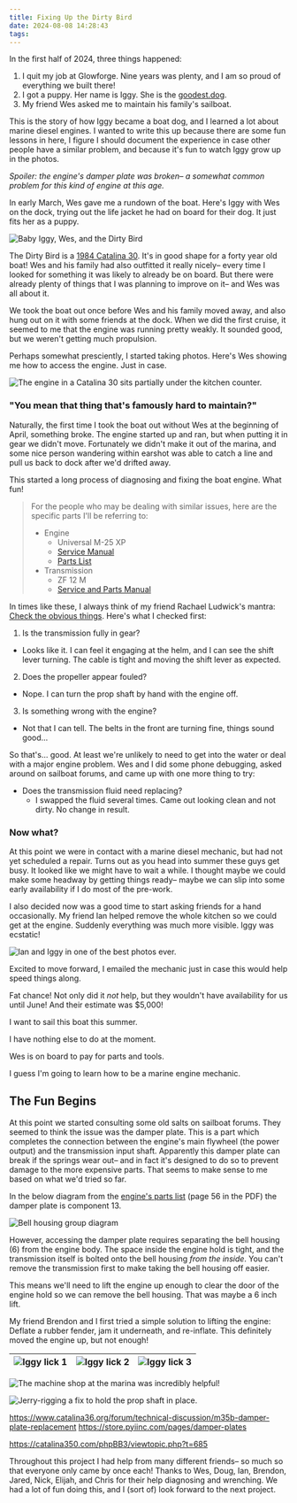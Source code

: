 ```yaml
---
title: Fixing Up the Dirty Bird
date: 2024-08-08 14:28:43
tags:
---
```

In the first half of 2024, three things happened:

1. I quit my job at Glowforge. Nine years was plenty, and I am so proud of everything we built there!
2. I got a puppy. Her name is Iggy. She is the [goodest.dog](http://goodest.dog).
3. My friend Wes asked me to maintain his family's sailboat.

This is the story of how Iggy became a boat dog, and I learned a lot about marine diesel engines. I wanted to write this up because there are some fun lessons in here, I figure I should document the experience in case other people have a similar problem, and because it's fun to watch Iggy grow up in the photos. 

*Spoiler: the engine's damper plate was broken– a somewhat common problem for this kind of engine at this age.*

In early March, Wes gave me a rundown of the boat. Here's Iggy with Wes on the dock, trying out the life jacket he had on board for their dog. It just fits her as a puppy.

![Baby Iggy, Wes, and the Dirty Bird](IMG_4857.jpeg)

<!-- more -->

The Dirty Bird is a [1984 Catalina 30](https://sailboatdata.com/sailboat/catalina-30/). It's in good shape for a forty year old boat! Wes and his family had also outfitted it really nicely– every time I looked for something it was likely to already be on board. But there were already plenty of things that I was planning to improve on it– and Wes was all about it.

We took the boat out once before Wes and his family moved away, and also hung out on it with some friends at the dock. When we did the first cruise, it seemed to me that the engine was running pretty weakly. It sounded good, but we weren't getting much propulsion.

Perhaps somewhat presciently, I started taking photos. Here's Wes showing me how to access the engine. Just in case.

![The engine in a Catalina 30 sits partially under the kitchen counter.](IMG_4864.jpeg)

### "You mean that thing that's famously hard to maintain?"

Naturally, the first time I took the boat out without Wes at the beginning of April, something broke. The engine started up and ran, but when putting it in gear we didn't move. Fortunately we didn't make it out of the marina, and some nice person wandering within earshot was able to catch a line and pull us back to dock after we'd drifted away.

This started a long process of diagnosing and fixing the boat engine. What fun!

> For the people who may be dealing with similar issues, here are the specific parts I'll be referring to:
>
> * Engine
>   * Universal M-25 XP
>   * [Service Manual](https://www.westerbeke.com/technical%20manual/200151_m15-m25-5411-5421_technical_man.pdf)
>   * [Parts List](https://www.westerbeke.com/parts%20manual/200142_m25_m25xp_parts_list.pdf)
> * Transmission
>   * ZF 12 M
>   * [Service and Parts Manual](https://irp.cdn-website.com/76471e1f/files/uploaded/RepairManual%20ZF3M%20Thru%20ZF%2030M.pdf)

In times like these, I always think of my friend Rachael Ludwick's mantra: [Check the obvious things](https://community.glowforge.com/t/check-the-obvious-things-sign/1356). Here's what I checked first:

1. Is the transmission fully in gear?
  * Looks like it. I can feel it engaging at the helm, and I can see the shift lever turning. The cable is tight and moving the shift lever as expected.
2. Does the propeller appear fouled? 
  * Nope. I can turn the prop shaft by hand with the engine off.
3. Is something wrong with the engine?
  * Not that I can tell. The belts in the front are turning fine, things sound good...

So that's... good. At least we're unlikely to need to get into the water or deal with a major engine problem. Wes and I did some phone debugging, asked around on sailboat forums, and came up with one more thing to try:

* Does the transmission fluid need replacing?
  * I swapped the fluid several times. Came out looking clean and not dirty. No change in result.

### Now what?

At this point we were in contact with a marine diesel mechanic, but had not yet scheduled a repair. Turns out as you head into summer these guys get busy. It looked like we might have to wait a while. I thought maybe we could make some headway by getting things ready– maybe we can slip into some early availability if I do most of the pre-work.

I also decided now was a good time to start asking friends for a hand occasionally. My friend Ian helped remove the whole kitchen so we could get at the engine. Suddenly everything was much more visible. Iggy was ecstatic!

![Ian and Iggy in one of the best photos ever.](IMG_5435.jpeg)

Excited to move forward, I emailed the mechanic just in case this would help speed things along. 

Fat chance! Not only did it *not* help, but they wouldn't have availability for us until June! And their estimate was $5,000!

I want to sail this boat this summer. 

I have nothing else to do at the moment. 

Wes is on board to pay for parts and tools.

I guess I'm going to learn how to be a marine engine mechanic.

## The Fun Begins

At this point we started consulting some old salts on sailboat forums. They seemed to think the issue was the damper plate. This is a part which completes the connection between the engine's main flywheel (the power output) and the transmission input shaft. Apparently this damper plate can break if the springs wear out– and in fact it's designed to do so to prevent damage to the more expensive parts. That seems to make sense to me based on what we'd tried so far.

In the below diagram from the [engine's parts list](https://www.westerbeke.com/parts%20manual/200142_m25_m25xp_parts_list.pdf) (page 56 in the PDF) the damper plate is component 13.

![Bell housing group diagram](bell-housing-group.png)

However, accessing the damper plate requires separating the bell housing (6) from the engine body. The space inside the engine hold is tight, and the transmission itself is bolted onto the bell housing *from the inside*. You can't remove the transmission first to make taking the bell housing off easier.

This means we'll need to lift the engine up enough to clear the door of the engine hold so we can remove the bell housing. That was maybe a 6 inch lift.

My friend Brendon and I first tried a simple solution to lifting the engine: Deflate a rubber fender, jam it underneath, and re-inflate. This definitely moved the engine up, but not enough! 

| ![Iggy lick 1](IMG_5687.jpeg) | ![Iggy lick 2](IMG_5689.jpeg) | ![Iggy lick 3](IMG_5690.jpeg) |
| ----------------------------- | ----------------------------- | ----------------------------- |


![The machine shop at the marina was incredibly helpful!](IMG_5476.jpeg)

![Jerry-rigging a fix to hold the prop shaft in place.](IMG_5483.jpeg)


https://www.catalina36.org/forum/technical-discussion/m35b-damper-plate-replacement
https://store.pyiinc.com/pages/damper-plates

https://catalina350.com/phpBB3/viewtopic.php?t=685

Throughout this project I had help from many different friends– so much so that everyone only came by once each! Thanks to Wes, Doug, Ian, Brendon, Jared, Nick, Elijah, and Chris for their help diagnosing and wrenching. We had a lot of fun doing this, and I (sort of) look forward to the next project.